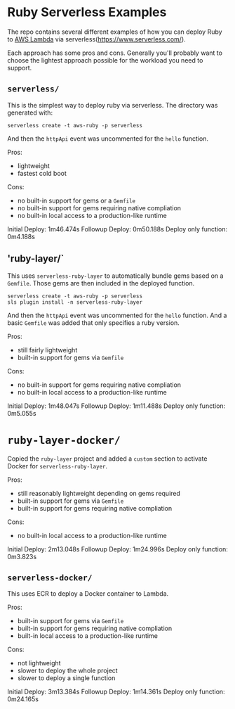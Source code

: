 # Ruby Serverless Examples

The repo contains several different examples of how you can deploy Ruby to
[AWS Lambda](https://aws.amazon.com/lambda/) via
serverless(https://www.serverless.com/).

Each approach has some pros and cons. Generally you'll probably want to choose the lightest approach
possible for the workload you need to support.

## `serverless/`

This is the simplest way to deploy ruby via serverless. The directory was generated with:

```
serverless create -t aws-ruby -p serverless
```

And then the `httpApi` event was uncommented for the `hello` function.

Pros:
* lightweight
* fastest cold boot

Cons:
* no built-in support for gems or a `Gemfile`
* no built-in support for gems requiring native compliation
* no built-in local access to a production-like runtime

Initial Deploy: 1m46.474s
Followup Deploy: 0m50.188s
Deploy only function: 0m4.188s

## 'ruby-layer/`

This uses `serverless-ruby-layer` to automatically bundle gems based on a `Gemfile`. Those gems
are then included in the deployed function.

```
serverless create -t aws-ruby -p serverless
sls plugin install -n serverless-ruby-layer
```

And then the `httpApi` event was uncommented for the `hello` function. And a basic `Gemfile` was
added that only specifies a ruby version.

Pros:
* still fairly lightweight
* built-in support for gems via `Gemfile`

Cons:
* no built-in support for gems requiring native compliation
* no built-in local access to a production-like runtime

Initial Deploy: 1m48.047s
Followup Deploy: 1m11.488s
Deploy only function: 0m5.055s

# `ruby-layer-docker/`

Copied the `ruby-layer` project and added a `custom` section to activate Docker for `serverless-ruby-layer`.

Pros:
* still reasonably lightweight depending on gems required
* built-in support for gems via `Gemfile`
* built-in support for gems requiring native compliation

Cons:
* no built-in local access to a production-like runtime



Initial Deploy: 2m13.048s
Followup Deploy: 1m24.996s
Deploy only function: 0m3.823s

## `serverless-docker/`

This uses ECR to deploy a Docker container to Lambda.

Pros:
* built-in support for gems via `Gemfile`
* built-in support for gems requiring native compliation
* built-in local access to a production-like runtime

Cons:
* not lightweight
* slower to deploy the whole project
* slower to deploy a single function

Initial Deploy: 3m13.384s
Followup Deploy: 1m14.361s
Deploy only function: 0m24.165s

